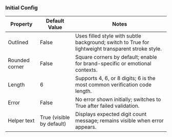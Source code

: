 ### Initial Config

| Property | Default Value | Notes |
|----------|---------------|-------|
| Outlined | False | Uses filled style with subtle background; switch to True for lightweight transparent stroke style. |
| Rounded corner | False | Square corners by default; enable for brand-specific or emotional contexts. |
| Length | 6 | Supports 4, 6, or 8 digits; 6 is the most common verification code length. |
| Error | False | No error shown initially; switches to True after failed validation. |
| Helper text | True (visible by default) | Displays expected digit count message; remains visible when error appears. |